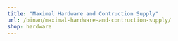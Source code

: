 ```yaml
---
title: "Maximal Hardware and Contruction Supply"
url: /binan/maximal-hardware-and-contruction-supply/
shop: hardware
---
```

